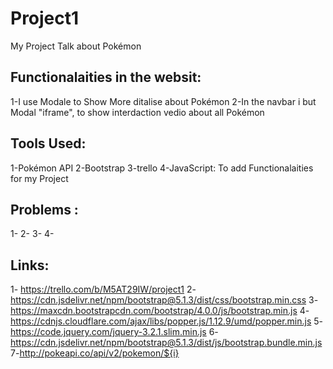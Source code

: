 # Project1


My Project Talk about Pokémon

## Functionalaities in the websit:
1-I use Modale to Show  More ditalise about Pokémon 
2-In the navbar i but Modal "iframe",  to show interdaction vedio about all Pokémon

 
## Tools Used: 
1-Pokémon API
2-Bootstrap
3-trello
4-JavaScript: To add Functionalaities for my Project


## Problems :
1- 
2-
3-
4-


## Links: 
1- https://trello.com/b/M5AT29IW/project1
2-https://cdn.jsdelivr.net/npm/bootstrap@5.1.3/dist/css/bootstrap.min.css
3-https://maxcdn.bootstrapcdn.com/bootstrap/4.0.0/js/bootstrap.min.js
4-https://cdnjs.cloudflare.com/ajax/libs/popper.js/1.12.9/umd/popper.min.js
5-https://code.jquery.com/jquery-3.2.1.slim.min.js
6-https://cdn.jsdelivr.net/npm/bootstrap@5.1.3/dist/js/bootstrap.bundle.min.js
7-http://pokeapi.co/api/v2/pokemon/${i}
